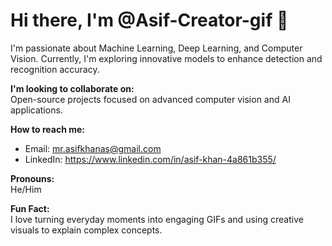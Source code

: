 # Hi there, I'm @Asif-Creator-gif 👋

I'm passionate about Machine Learning, Deep Learning, and Computer Vision. Currently, I'm exploring innovative models to enhance detection and recognition accuracy.

**I'm looking to collaborate on:**  
Open-source projects focused on advanced computer vision and AI applications.

**How to reach me:**  
- Email: mr.asifkhanas@gmail.com  
- LinkedIn: https://www.linkedin.com/in/asif-khan-4a861b355/

**Pronouns:**  
He/Him

**Fun Fact:**  
I love turning everyday moments into engaging GIFs and using creative visuals to explain complex concepts.


<!---
Asif-Creator-gif/Asif-Creator-gif is a ✨ special ✨ repository because its `README.md` (this file) appears on your GitHub profile.
You can click the Preview link to take a look at your changes.
--->
